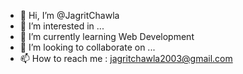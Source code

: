- 👋 Hi, I’m @JagritChawla
- 👀 I’m interested in ...
- 🌱 I’m currently learning Web Development 
- 💞️ I’m looking to collaborate on ...
- 📫 How to reach me : jagritchawla2003@gmail.com

<!---
JagritChawla/JagritChawla is a ✨ special ✨ repository because its `README.md` (this file) appears on your GitHub profile.
You can click the Preview link to take a look at your changes.
--->

